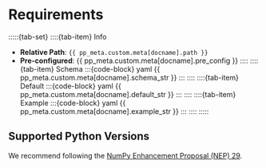 # Requirements

:::::{tab-set}
::::{tab-item} Info
- **Relative Path**: `{{ pp_meta.custom.meta[docname].path }}`
- **Pre-configured**: {{ pp_meta.custom.meta[docname].pre_config }}
::::
::::{tab-item} Schema
:::{code-block} yaml
{{ pp_meta.custom.meta[docname].schema_str }}
:::
::::
::::{tab-item} Default
:::{code-block} yaml
{{ pp_meta.custom.meta[docname].default_str }}
:::
::::
::::{tab-item} Example
:::{code-block} yaml
{{ pp_meta.custom.meta[docname].example_str }}
:::
::::
:::::


## Supported Python Versions
We recommend following the
[NumPy Enhancement Proposal (NEP) 29](https://numpy.org/neps/nep-0029-deprecation_policy.html).
